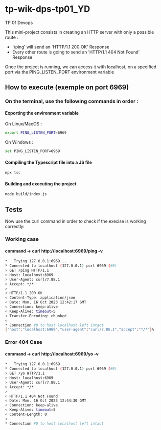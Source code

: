 # tp-wik-dps-tp01_YD
TP 01 Devops

This mini-project consists in creating an HTTP server with only a possible route : 

- '/ping' will send an 'HTTP/1.1 200 OK' Response
- Every other route is going to send an 'HTTP/1.1 404 Not Found' Response

Once the project is running, we can access it with localhost, on a specified port via the PING_LISTEN_PORT environment variable


## How to execute (exemple on port 6969) 
### On the terminal, use the following commands in order :

#### Exporting the environment variable
On Linux/MacOS :
```bash
export PING_LISTEN_PORT=6969
```
On Windows :
```bash
set PING_LISTEN_PORT=6969
```

#### Compiling the Typescript file into a JS file
```bash
npx tsc
```
#### Building and executing the project
```bash
node build/index.js
```
## Tests
Now use the curl command in order to check if the execise is working correctly:
### Working case

#### command -> curl http://localhost:6969/ping -v

```bash
*   Trying 127.0.0.1:6969...
* Connected to localhost (127.0.0.1) port 6969 (#0)
> GET /ping HTTP/1.1
> Host: localhost:6969
> User-Agent: curl/7.88.1
> Accept: */*
> 
< HTTP/1.1 200 OK
< Content-Type: application/json
< Date: Mon, 16 Oct 2023 12:42:17 GMT
< Connection: keep-alive
< Keep-Alive: timeout=5
< Transfer-Encoding: chunked
< 
* Connection #0 to host localhost left intact
{"host":"localhost:6969","user-agent":"curl/7.88.1","accept":"*/*"}%   
```
### Error 404 Case

#### command -> curl http://localhost:6969/yo -v

```bash
*   Trying 127.0.0.1:6969...
* Connected to localhost (127.0.0.1) port 6969 (#0)
> GET /yo HTTP/1.1
> Host: localhost:6969
> User-Agent: curl/7.88.1
> Accept: */*
> 
< HTTP/1.1 404 Not Found
< Date: Mon, 16 Oct 2023 12:44:30 GMT
< Connection: keep-alive
< Keep-Alive: timeout=5
< Content-Length: 0
< 
* Connection #0 to host localhost left intact
```
